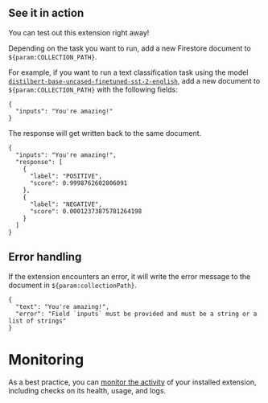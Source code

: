 ## See it in action

You can test out this extension right away!

Depending on the task you want to run, add a new Firestore document to `${param:COLLECTION_PATH}`.

For example, if you want to run a text classification task using the model [`distilbert-base-uncased-finetuned-sst-2-english`](https://huggingface.co/distilbert-base-uncased-finetuned-sst-2-english), add a new document to `${param:COLLECTION_PATH}` with the following fields:

```
{
  "inputs": "You're amazing!"
}
```

The response will get written back to the same document.

```
{
  "inputs": "You're amazing!",
  "response": [
    {
      "label": "POSITIVE",
      "score": 0.9998762602806091
    },
    {
      "label": "NEGATIVE",
      "score": 0.00012373875781264198
    }
  ]
}
```

## Error handling

If the extension encounters an error, it will write the error message to the document in `${param:collectionPath}`.

```
{
  "text": "You're amazing!",
  "error": "Field `inputs` must be provided and must be a string or a list of strings"
}
```

# Monitoring

As a best practice, you can [monitor the activity](https://firebase.google.com/docs/extensions/manage-installed-extensions#monitor) of your installed extension, including checks on its health, usage, and logs.
